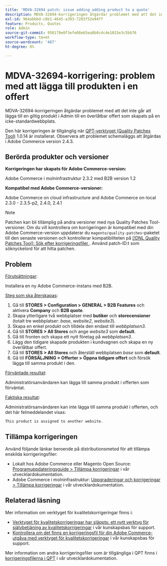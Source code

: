 ```yaml
---
title: 'MDVA-32694 patch: issue adding adding product to a quote'
description: MDVA-32694-korrigeringen åtgärdar problemet med att det inte går att lägga till en giltig produkt i Admin till en överlåtbar offert som skapats på en icke-standardwebbplats.
exl-id: 964abbbd-c8b1-4645-a393-7283f52e94ff
feature: Products, Quotes
role: Admin
source-git-commit: 958179e0f3efe08e65ea8b0c4c4e1015e3c5bb76
workflow-type: tm+mt
source-wordcount: '467'
ht-degree: 0%

---
```


# MDVA-32694-korrigering: problem med att lägga till produkten i en offert

MDVA-32694-korrigeringen åtgärdar problemet med att det inte går att lägga till en giltig produkt i Admin till en överlåtbar offert som skapats på en icke-standardwebbplats.

Den här korrigeringen är tillgänglig när [QPT-verktyget (Quality Patches Tool)](https://devdocs.magento.com/guides/v2.4/comp-mgr/patching.html#mqp) 1.0.14 är installerat. Observera att problemet schemaläggs att åtgärdas i Adobe Commerce version 2.4.3.

## Berörda produkter och versioner

**Korrigeringen har skapats för Adobe Commerce-version:**

Adobe Commerce i molninfrastruktur 2.3.2 med B2B version 1.2

**Kompatibel med Adobe Commerce-versioner:**

Adobe Commerce on cloud infrastructure and Adobe Commerce on-local 2.3.0 - 2.3.5-p2, 2.4.0, 2.4.1

>[!NOTE]
>
>Patchen kan bli tillämplig på andra versioner med nya Quality Patches Tool-versioner. Om du vill kontrollera om korrigeringen är kompatibel med din Adobe Commerce-version uppdaterar du `magento/quality-patches`-paketet till den senaste versionen och kontrollerar kompatibiliteten på [[!DNL Quality Patches Tool]: Sök efter korrigeringsfiler ](https://devdocs.magento.com/quality-patches/tool.html#patch-grid). Använd patch-ID:t som söknyckelord för att hitta patchen.

## Problem

<u>Förutsättningar</u>:

Installera en ny Adobe Commerce-instans med B2B.

<u>Steg som ska återskapas</u>:

1. Gå till **STORES > Configuration > GENERAL > B2B Features** och aktivera **Company** och **B2B quote**.
1. Skapa ytterligare två webbplatser med **butiker** och **storecensioner** (totalt tre webbplatser: *base*, *website2*, *website3*).
1. Skapa en enkel produkt och tilldela den endast till *webbplatsen3*.
1. Gå till **STORES > All Stores** och ange *website3* som **default**.
1. Gå till fronten och skapa ett nytt företag på *webbplatsen3*.
1. Lägg den tidigare skapade produkten i kundvagnen och skapa en ny överlåtbar offert.
1. Gå till **STORES > All Stores** och återställ webbplatsen *base* som **default**.
1. Gå till **FÖRSÄLJNING > Offerter > Öppna tidigare offert** och försök lägga till samma produkt i den.

<u>Förväntade resultat</u>:

Administratörsanvändaren kan lägga till samma produkt i offerten som förväntat.

<u>Faktiska resultat</u>:

Administratörsanvändaren kan inte lägga till samma produkt i offerten, och det här felmeddelandet visas:

```php
This product is assigned to another website.
```

## Tillämpa korrigeringen

Använd följande länkar beroende på distributionsmetod för att tillämpa enskilda korrigeringsfiler:

* Lokalt hos Adobe Commerce eller Magento Open Source: [Programuppdateringsguide > Tillämpa korrigeringar](https://devdocs.magento.com/guides/v2.4/comp-mgr/patching/mqp.html) i vår utvecklardokumentation.
* Adobe Commerce i molninfrastruktur: [Uppgraderingar och korrigeringar > Tillämpa korrigeringar](https://devdocs.magento.com/cloud/project/project-patch.html) i vår utvecklardokumentation.

## Relaterad läsning

Mer information om verktyget för kvalitetskorrigeringar finns i:

* [Verktyget för kvalitetskorrigeringar har släppts: ett nytt verktyg för självbetjäning av kvalitetskorrigeringar](/help/announcements/adobe-commerce-announcements/magento-quality-patches-released-new-tool-to-self-serve-quality-patches.md) i vår kunskapsbas för support.
* [Kontrollera om det finns en korrigeringsfil för din Adobe Commerce-utgåva med verktyget för kvalitetskorrigeringar](/help/support-tools/patches-available-in-qpt-tool/check-patch-for-magento-issue-with-magento-quality-patches.md) i vår kunskapsbas för support.

Mer information om andra korrigeringsfiler som är tillgängliga i QPT finns i [korrigeringsfilerna i QPT](https://devdocs.magento.com/quality-patches/tool.html#patch-grid) i vår utvecklardokumentation.
